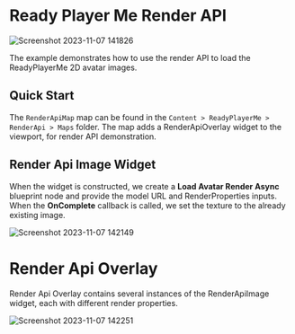 # Ready Player Me Render API

![Screenshot 2023-11-07 141826](https://github.com/readyplayerme/UnrealExamples/assets/3124894/0db4ae2e-1536-4d76-a1c0-f99b8735a216)

The example demonstrates how to use the render API to load the ReadyPlayerMe 2D avatar images.

## Quick Start
The `RenderApiMap` map can be found in the `Content > ReadyPlayerMe > RenderApi > Maps` folder. The map adds a RenderApiOverlay widget to the viewport, for render API demonstration.

## Render Api Image Widget

When the widget is constructed, we create a **Load Avatar Render Async** blueprint node and provide the model URL and RenderProperties inputs.
When the **OnComplete** callback is called, we set the texture to the already existing image.

![Screenshot 2023-11-07 142149](https://github.com/readyplayerme/UnrealExamples/assets/3124894/6a989765-ad90-4594-b94d-84444eaa6fa8)

# Render Api Overlay

Render Api Overlay contains several instances of the RenderApiImage widget, each with different render properties.

![Screenshot 2023-11-07 142251](https://github.com/readyplayerme/UnrealExamples/assets/3124894/e1c1dba3-705b-4524-a2d9-7c0aa32c2c96)
